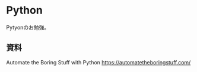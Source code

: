 # Python 
Pytyonのお勉強。

## 資料
Automate the Boring Stuff with Python 
https://automatetheboringstuff.com/
